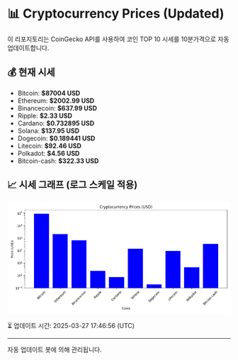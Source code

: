 
# 📊 Cryptocurrency Prices (Updated)

이 리포지토리는 CoinGecko API를 사용하여 코인 TOP 10 시세를 10분가격으로 자동 업데이트합니다.

## 💰 현재 시세
- Bitcoin: **$87004 USD**
- Ethereum: **$2002.99 USD**
- Binancecoin: **$637.99 USD**
- Ripple: **$2.33 USD**
- Cardano: **$0.732895 USD**
- Solana: **$137.95 USD**
- Dogecoin: **$0.189441 USD**
- Litecoin: **$92.46 USD**
- Polkadot: **$4.56 USD**
- Bitcoin-cash: **$322.33 USD**

## 📈 시세 그래프 (로그 스케일 적용)
![Crypto Prices](crypto_prices.png)

⏳ 업데이트 시간: 2025-03-27 17:46:56 (UTC)

---
자동 업데이트 봇에 의해 관리됩니다.

